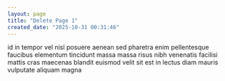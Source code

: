 ```yaml
---
layout: page
title: "Delete Page 1"
created_date: "2025-10-31 00:31:46"
---
```


id in tempor vel nisl posuere aenean sed pharetra enim pellentesque faucibus elementum tincidunt massa massa risus nibh venenatis facilisi mattis cras maecenas blandit euismod velit sit est in lectus diam mauris vulputate aliquam magna 
